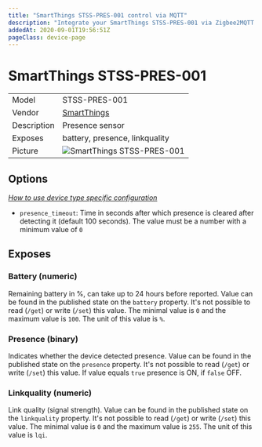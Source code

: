 ```yaml
---
title: "SmartThings STSS-PRES-001 control via MQTT"
description: "Integrate your SmartThings STSS-PRES-001 via Zigbee2MQTT with whatever smart home infrastructure you are using without the vendor's bridge or gateway."
addedAt: 2020-09-01T19:56:51Z
pageClass: device-page
---
```


<!-- !!!! -->
<!-- ATTENTION: This file is auto-generated through docgen! -->
<!-- You can only edit the "Notes"-Section between the two comment lines "Notes BEGIN" and "Notes END". -->
<!-- Do not use h1 or h2 heading within "## Notes"-Section. -->
<!-- !!!! -->

# SmartThings STSS-PRES-001

|     |     |
|-----|-----|
| Model | STSS-PRES-001  |
| Vendor  | [SmartThings](/supported-devices/#v=SmartThings)  |
| Description | Presence sensor |
| Exposes | battery, presence, linkquality |
| Picture | ![SmartThings STSS-PRES-001](https://www.zigbee2mqtt.io/images/devices/STSS-PRES-001.png) |


<!-- Notes BEGIN: You can edit here. Add "## Notes" headline if not already present. -->


<!-- Notes END: Do not edit below this line -->



## Options
*[How to use device type specific configuration](../guide/configuration/devices-groups.md#specific-device-options)*

* `presence_timeout`: Time in seconds after which presence is cleared after detecting it (default 100 seconds). The value must be a number with a minimum value of `0`


## Exposes

### Battery (numeric)
Remaining battery in %, can take up to 24 hours before reported.
Value can be found in the published state on the `battery` property.
It's not possible to read (`/get`) or write (`/set`) this value.
The minimal value is `0` and the maximum value is `100`.
The unit of this value is `%`.

### Presence (binary)
Indicates whether the device detected presence.
Value can be found in the published state on the `presence` property.
It's not possible to read (`/get`) or write (`/set`) this value.
If value equals `true` presence is ON, if `false` OFF.

### Linkquality (numeric)
Link quality (signal strength).
Value can be found in the published state on the `linkquality` property.
It's not possible to read (`/get`) or write (`/set`) this value.
The minimal value is `0` and the maximum value is `255`.
The unit of this value is `lqi`.

